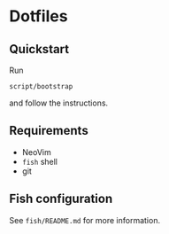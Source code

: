# Dotfiles

## Quickstart

Run

```
script/bootstrap
```

and follow the instructions.

## Requirements

+ NeoVim
+ `fish` shell
+ git

## Fish configuration

See `fish/README.md` for more information.
